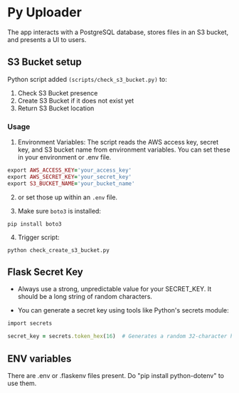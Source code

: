 # Py Uploader

The app interacts with a PostgreSQL database, stores files in an S3 bucket, and presents a UI to users.

## S3 Bucket setup

Python script added `(scripts/check_s3_bucket.py)` to:

1. Check S3 Bucket presence
2. Create S3 Bucket if it does not exist yet
3. Return S3 Bucket location

### Usage

1. Environment Variables: The script reads the AWS access key, secret key, and S3 bucket name from environment variables. You can set these in your environment or .env file.

```ruby
export AWS_ACCESS_KEY='your_access_key'
export AWS_SECRET_KEY='your_secret_key'
export S3_BUCKET_NAME='your_bucket_name'
```

2. or set those up within an `.env` file.

3. Make sure `boto3` is installed:

```
pip install boto3
```

4. Trigger script:

```
python check_create_s3_bucket.py
```

## Flask Secret Key

- Always use a strong, unpredictable value for your SECRET_KEY. It should be a long string of random characters.

- You can generate a secret key using tools like Python's secrets module:

```ruby
import secrets

secret_key = secrets.token_hex(16)  # Generates a random 32-character hex string
```

## ENV variables

There are .env or .flaskenv files present. Do "pip install python-dotenv" to use them.
